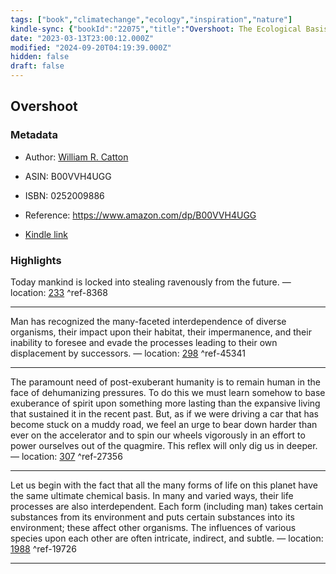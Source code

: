 ```yaml
---
tags: ["book","climatechange","ecology","inspiration","nature"]
kindle-sync: {"bookId":"22075","title":"Overshoot: The Ecological Basis of Revolutionary Change","author":"William R. Catton","asin":"B00VVH4UGG","lastAnnotatedDate":"2023-03-07","bookImageUrl":"https://m.media-amazon.com/images/I/51geicggF5L._SY160.jpg","highlightsCount":4}
date: "2023-03-13T23:00:12.000Z"
modified: "2024-09-20T04:19:39.000Z"
hidden: false
draft: false
---
```

## Overshoot
### Metadata

* Author: [William R. Catton](https://www.amazon.comundefined)

* ASIN: B00VVH4UGG

* ISBN: 0252009886

* Reference: <https://www.amazon.com/dp/B00VVH4UGG>

* [Kindle link](kindle://book?action=open&asin=B00VVH4UGG)

### Highlights

Today mankind is locked into stealing ravenously from the future. — location: [233](kindle://book?action=open&asin=B00VVH4UGG&location=233) ^ref-8368

---

Man has recognized the many-faceted interdependence of diverse organisms, their impact upon their habitat, their impermanence, and their inability to foresee and evade the processes leading to their own displacement by successors. — location: [298](kindle://book?action=open&asin=B00VVH4UGG&location=298) ^ref-45341

---

The paramount need of post-exuberant humanity is to remain human in the face of dehumanizing pressures. To do this we must learn somehow to base exuberance of spirit upon something more lasting than the expansive living that sustained it in the recent past. But, as if we were driving a car that has become stuck on a muddy road, we feel an urge to bear down harder than ever on the accelerator and to spin our wheels vigorously in an effort to power ourselves out of the quagmire. This reflex will only dig us in deeper. — location: [307](kindle://book?action=open&asin=B00VVH4UGG&location=307) ^ref-27356

---

Let us begin with the fact that all the many forms of life on this planet have the same ultimate chemical basis. In many and varied ways, their life processes are also interdependent. Each form (including man) takes certain substances from its environment and puts certain substances into its environment; these affect other organisms. The influences of various species upon each other are often intricate, indirect, and subtle. — location: [1988](kindle://book?action=open&asin=B00VVH4UGG&location=1988) ^ref-19726

---
